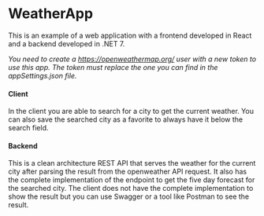 # WeatherApp

This is an example of a web application with a frontend developed in React and a backend developed in .NET 7.

*You need to create a https://openweathermap.org/ user with a new token to use this app. The token must replace the one you can find in the appSettings.json file.*

#### Client
In the client you are able to search for a city to get the current weather. You can also save the searched city as a favorite to always have it below the search field.

#### Backend
This is a clean architecture REST API that serves the weather for the current city after parsing the result from the openweather API request. It also has the complete implementation of the endpoint to get the five day forecast for the searched city. The client does not have the complete implementation to show the result but you can use Swagger or a tool like Postman to see the result.
